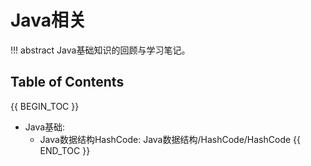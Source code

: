 # Java相关

!!! abstract 
    Java基础知识的回顾与学习笔记。

## Table of Contents

{{ BEGIN_TOC }}
- Java基础:
    - Java数据结构HashCode: Java数据结构/HashCode/HashCode
{{ END_TOC }}